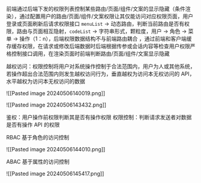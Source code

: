 前端通过后端下发的权限列表控制某些路由/页面/组件/文案的显示隐藏（条件渲染），通过配置用户的路由/页面/组件/文案权限让其仅能访问对应权限页面，用户登录或页面刷新后请求权限接口 `menuList` -> 动态路由，判断当前路由是否有权限，路由与页面相互隐射，`codeList` -> 字符串形式，颗粒度，用户 -> 角色 -> 菜单 -> 操作（1：n），后端权限数据结构不与前端路由耦合 ，通过前端和客户端缓存缓存权限，在请求或修改后端数据时后端根据传参或会话内容等检查用户权限严格控制接口调用，在渲染页面时前端判断路由/页面/组件/文案显示隐藏

越权访问：权限控制将用户对系统操作控制于合法范围内，用户为人或其他系统，若操作超出合法范围内则发生越权访问行为，垂直越权为访问本无权访问的 API，水平越权为访问本无权访问的数据

![[Pasted image 20240506140019.png]]

![[Pasted image 20240506143432.png]]

鉴权：用户操作前权限判断其是否有操作权限
权限控制：判断请求发送者对数据是否有操作 API 的权限

RBAC 基于角色的访问控制

![[Pasted image 20240506144010.png]]

ABAC 基于属性的访问控制

![[Pasted image 20240506145417.png]]

